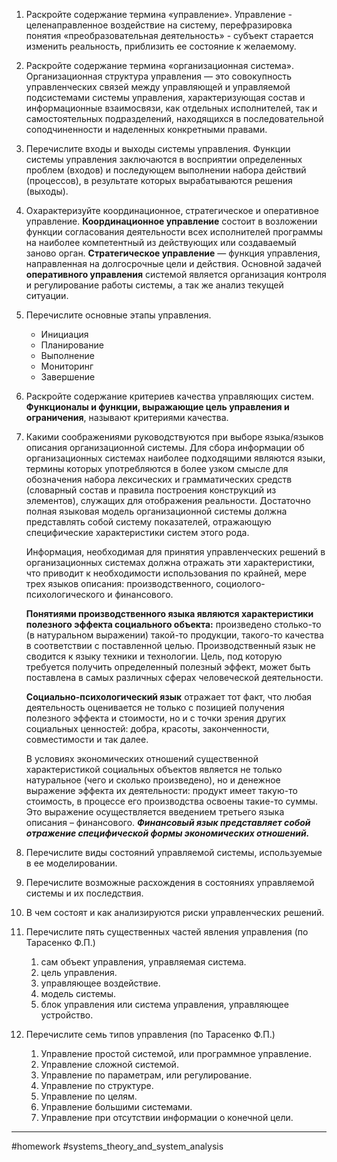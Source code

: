 1. Раскройте содержание термина «управление».
   Управление -  целенаправленное воздействие на систему, перефразировка понятия «преобразовательная деятельность» - субъект старается изменить реальность, приблизить ее состояние к желаемому.
2. Раскройте содержание термина «организационная система».
   Организационная структура управления — это совокупность управленческих связей между управляющей и управляемой подсистемами системы управления, характеризующая состав и информационные взаимосвязи, как отдельных исполнителей, так и самостоятельных подразделений, находящихся в последовательной соподчиненности и наделенных конкретными правами.
3. Перечислите входы и выходы системы управления.
   Функции системы управления заключаются в восприятии определенных проблем (входов) и последующем выполнении набора действий (процессов), в результате которых вырабатываются решения (выходы).
4. Охарактеризуйте координационное, стратегическое и оперативное управление.
   **Координационное управление** состоит в возложении функции согласования деятельности всех исполнителей программы на наиболее компетентный из действующих или создаваемый заново орган.
   **Стратегическое управление** — функция управления, направленная на долгосрочные цели и действия.
   Основной задачей **оперативного управления** системой является организация контроля и регулирование работы системы, а так же анализ текущей ситуации.
5. Перечислите основные этапы управления.
   -   Инициация
   -   Планирование
   -   Выполнение
   -   Мониторинг
   -   Завершение
6. Раскройте содержание критериев качества управляющих систем.
   **Функционалы и функции, выражающие цель управления и ограничения**, называют критериями качества.
7. Какими соображениями руководствуются при выборе языка/языков описания организационной системы.
   Для сбора информации об организационных системах наиболее подходящими являются языки, термины которых употребляются в более узком смысле для обозначения набора лексических и грамматических средств (словарный состав и правила построения конструкций из элементов), служащих для отображения реальности. Достаточно полная языковая модель организационной системы должна представлять собой систему показателей, отражающую специфические характеристики систем этого рода.
   
   Информация, необходимая для принятия управленческих решений в организационных системах должна отражать эти характеристики, что приводит к необходимости использования по крайней, мере трех языков описания: производственного, социолого-психологического и финансового.
   
   **Понятиями производственного языка являются характеристики полезного эффекта социального объекта:** произведено столько-то (в натуральном выражении) такой-то продукции, такого-то качества в соответствии с поставленной целью. Производственный язык не сводится к языку техники и технологии. Цель, под которую требуется получить определенный полезный эффект, может быть поставлена в самых различных сферах человеческой деятельности.
   
   **Социально-психологический язык** отражает тот факт, что любая деятельность оценивается не только с позицией получения полезного эффекта и стоимости, но и с точки зрения других социальных ценностей: добра, красоты, законченности, совместимости и так далее.

   В условиях экономических отношений существенной характеристикой социальных объектов является не только натуральное (чего и сколько произведено), но и денежное выражение эффекта их деятельности: продукт имеет такую-то стоимость, в процессе его производства освоены такие-то суммы. Это выражение осуществляется введением третьего языка описания – финансового. **_Финансовый язык представляет собой отражение специфической формы экономических отношений._**
8. Перечислите виды состояний управляемой системы, используемые в ее моделировании.
9. Перечислите возможные расхождения в состояниях управляемой системы и их последствия.
10. В чем состоят и как анализируются риски управленческих решений.
11. Перечислите пять существенных частей явления управления (по Тарасенко Ф.П.)
    1. сам объект управления, управляемая система.
    2. цель управления.
    3. управляющее воздействие.
    4. модель системы.
    5. блок управления или система управления, управляющее устройство.
1. Перечислите семь типов управления (по Тарасенко Ф.П.)
   1. Управление простой системой, или программное управление.
   2. Управление сложной системой.
   3. Управление по параметрам, или регулирование.
   4. Управление по структуре.
   5. Управление по целям.
   6. Управление большими системами.
   7. Управление при отсутствии информации о конечной цели.

---
#homework #systems_theory_and_system_analysis 